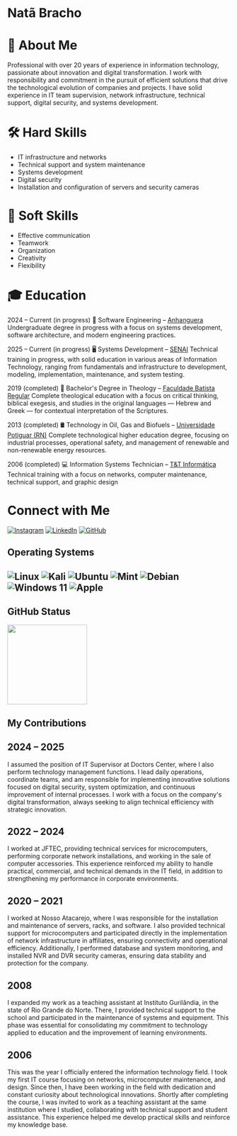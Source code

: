 # Natã Bracho
# 💼 About Me
Professional with over 20 years of experience in information technology, passionate about innovation and digital transformation. I work with responsibility and commitment in the pursuit of efficient solutions that drive the technological evolution of companies and projects. I have solid experience in IT team supervision, network infrastructure, technical support, digital security, and systems development.

# 🛠️ Hard Skills
- IT infrastructure and networks
- Technical support and system maintenance
- Systems development
- Digital security
- Installation and configuration of servers and security cameras

# 🤝 Soft Skills
- Effective communication
- Teamwork
- Organization
- Creativity
- Flexibility
  
# 🎓 Education
2024 – Current (in progress)
📘 Software Engineering  – [Anhanguera](https://www.anhanguera.com)
Undergraduate degree in progress with a focus on systems development, software architecture, and modern engineering practices.

2025 – Current (in progress)
🖥️ Systems Development – [SENAI](https://www.senai-ce.org.br/paginas/unidade-juazeiro-do-norte)
Technical training in progress, with solid education in various areas of Information Technology, ranging from fundamentals and infrastructure to development, modeling, implementation, maintenance, and system testing.

2019 (completed)
📖 Bachelor's Degree in Theology – [Faculdade Batista Regular](https://www.faculdadebatistacariri.edu.br)
Complete theological education with a focus on critical thinking, biblical exegesis, and studies in the original languages — Hebrew and Greek — for contextual interpretation of the Scriptures.

2013 (completed)
🛢️ Technology in Oil, Gas and Biofuels – [Universidade Potiguar (RN)](https://www.unp.br)
Complete technological higher education degree, focusing on industrial processes, operational safety, and management of renewable and non-renewable energy resources.

2006 (completed)
💻 Information Systems Technician – [T&T Informática](https://www.instagram.com/tetcursos_oficial)
Technical training with a focus on networks, computer maintenance, technical support, and graphic design


# Connect with Me

[![Instagram](https://img.shields.io/badge/-Instagram-%23E4405F?style=for-the-badge&logo=instagram&logoColor=white)](https://www.instagram.com/natan_baracho)
[![LinkedIn](https://img.shields.io/badge/LinkedIn-0077B5?style=for-the-badge&logo=linkedin&logoColor=white)](https://www.linkedin.com/in/natã-baracho-7a997934a)
[![GitHub](https://img.shields.io/badge/GitHub-100000?style=for-the-badge&logo=github&logoColor=white)](https://github.com/NatBaracho)



## Operating Systems
![Linux](https://img.shields.io/badge/Linux-000?style=for-the-badge&logo=linux&logoColor=FCC624)
![Kali](https://img.shields.io/badge/Kali-268BEE?style=for-the-badge&logo=kalilinux&logoColor=white)
![Ubuntu](https://img.shields.io/badge/Ubuntu-35495E?style=for-the-badge&logo=ubuntu&logoColor=2CA5E0)
![Mint](https://img.shields.io/badge/Linux%20Mint-87CF3E?style=for-the-badge&logo=Linux%20Mint&logoColor=white)
![Debian](https://img.shields.io/badge/Debian-D70A53?style=for-the-badge&logo=debian&logoColor=white)
![Windows 11](https://img.shields.io/badge/Windows%2011-%230079d5.svg?style=for-the-badge&logo=Windows%2011&logoColor=white)
![Apple](https://img.shields.io/badge/Apple-%23000000.svg?style=for-the-badge&logo=apple&logoColor=white)
---




## GitHub Status
<a href="https://github.com/anuraghazra/github-readme-stat">
  <img height=180 align="center" src="https://github-readme-stats.vercel.app/api/top-langs/?username=NathaliaCout&layout=compact&theme=radical&langs_count=8&card_width=320" />
</a>

## My Contributions
## 2024 – 2025
I assumed the position of IT Supervisor at Doctors Center, where I also perform technology management functions. I lead daily operations, coordinate teams, and am responsible for implementing innovative solutions focused on digital security, system optimization, and continuous improvement of internal processes. I work with a focus on the company's digital transformation, always seeking to align technical efficiency with strategic innovation.
## 2022 – 2024
I worked at JFTEC, providing technical services for microcomputers, performing corporate network installations, and working in the sale of computer accessories. This experience reinforced my ability to handle practical, commercial, and technical demands in the IT field, in addition to strengthening my performance in corporate environments.
## 2020 – 2021
I worked at Nosso Atacarejo, where I was responsible for the installation and maintenance of servers, racks, and software. I also provided technical support for microcomputers and participated directly in the implementation of network infrastructure in affiliates, ensuring connectivity and operational efficiency. Additionally, I performed database and system monitoring, and installed NVR and DVR security cameras, ensuring data stability and protection for the company.
## 2008
I expanded my work as a teaching assistant at Instituto Gurilândia, in the state of Rio Grande do Norte. There, I provided technical support to the school and participated in the maintenance of systems and equipment. This phase was essential for consolidating my commitment to technology applied to education and the improvement of learning environments.
## 2006
This was the year I officially entered the information technology field. I took my first IT course focusing on networks, microcomputer maintenance, and design. Since then, I have been working in the field with dedication and constant curiosity about technological innovations. Shortly after completing the course, I was invited to work as a teaching assistant at the same institution where I studied, collaborating with technical support and student assistance. This experience helped me develop practical skills and reinforce my knowledge base.

